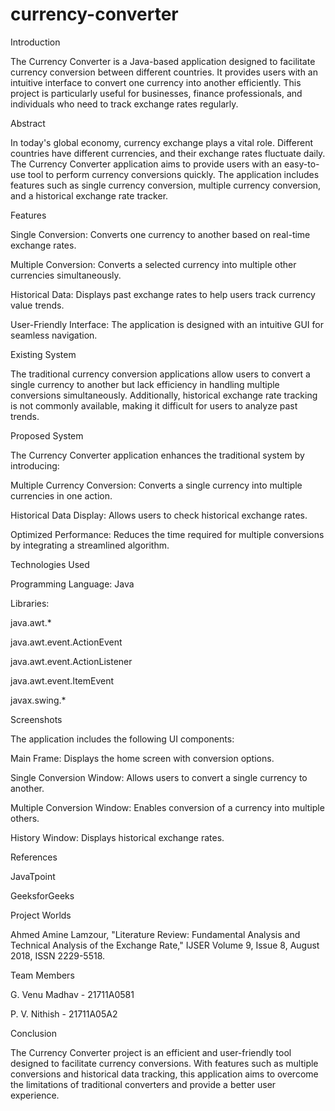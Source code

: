 # currency-converter
Introduction

The Currency Converter is a Java-based application designed to facilitate currency conversion between different countries. It provides users with an intuitive interface to convert one currency into another efficiently. This project is particularly useful for businesses, finance professionals, and individuals who need to track exchange rates regularly.

Abstract

In today's global economy, currency exchange plays a vital role. Different countries have different currencies, and their exchange rates fluctuate daily. The Currency Converter application aims to provide users with an easy-to-use tool to perform currency conversions quickly. The application includes features such as single currency conversion, multiple currency conversion, and a historical exchange rate tracker.

Features

Single Conversion: Converts one currency to another based on real-time exchange rates.

Multiple Conversion: Converts a selected currency into multiple other currencies simultaneously.

Historical Data: Displays past exchange rates to help users track currency value trends.

User-Friendly Interface: The application is designed with an intuitive GUI for seamless navigation.

Existing System

The traditional currency conversion applications allow users to convert a single currency to another but lack efficiency in handling multiple conversions simultaneously. Additionally, historical exchange rate tracking is not commonly available, making it difficult for users to analyze past trends.

Proposed System

The Currency Converter application enhances the traditional system by introducing:

Multiple Currency Conversion: Converts a single currency into multiple currencies in one action.

Historical Data Display: Allows users to check historical exchange rates.

Optimized Performance: Reduces the time required for multiple conversions by integrating a streamlined algorithm.

Technologies Used

Programming Language: Java

Libraries:

java.awt.*

java.awt.event.ActionEvent

java.awt.event.ActionListener

java.awt.event.ItemEvent

javax.swing.*

Screenshots

The application includes the following UI components:

Main Frame: Displays the home screen with conversion options.

Single Conversion Window: Allows users to convert a single currency to another.

Multiple Conversion Window: Enables conversion of a currency into multiple others.

History Window: Displays historical exchange rates.

References

JavaTpoint

GeeksforGeeks

Project Worlds

Ahmed Amine Lamzour, "Literature Review: Fundamental Analysis and Technical Analysis of the Exchange Rate," IJSER Volume 9, Issue 8, August 2018, ISSN 2229-5518.

Team Members

G. Venu Madhav - 21711A0581

P. V. Nithish - 21711A05A2

Conclusion

The Currency Converter project is an efficient and user-friendly tool designed to facilitate currency conversions. With features such as multiple conversions and historical data tracking, this application aims to overcome the limitations of traditional converters and provide a better user experience.
